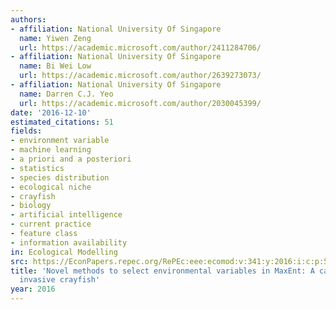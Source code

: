 ```yaml
---
authors:
- affiliation: National University Of Singapore
  name: Yiwen Zeng
  url: https://academic.microsoft.com/author/2411284706/
- affiliation: National University Of Singapore
  name: Bi Wei Low
  url: https://academic.microsoft.com/author/2639273073/
- affiliation: National University Of Singapore
  name: Darren C.J. Yeo
  url: https://academic.microsoft.com/author/2030045399/
date: '2016-12-10'
estimated_citations: 51
fields:
- environment variable
- machine learning
- a priori and a posteriori
- statistics
- species distribution
- ecological niche
- crayfish
- biology
- artificial intelligence
- current practice
- feature class
- information availability
in: Ecological Modelling
src: https://EconPapers.repec.org/RePEc:eee:ecomod:v:341:y:2016:i:c:p:5-13
title: 'Novel methods to select environmental variables in MaxEnt: A case study using
  invasive crayfish'
year: 2016
---
```

